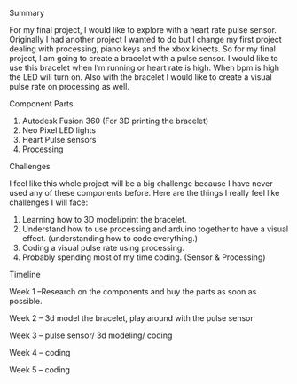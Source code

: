 Summary

For my final project, I would like to explore with a heart rate pulse sensor.  Originally I had another project I wanted to do but I change my first project dealing with processing, piano keys and the xbox kinects. So for my final project, I am going to create a bracelet with a pulse sensor. I would like to use this bracelet when I’m running or heart rate is high. When bpm is high the LED will turn on.  Also with the bracelet I would like to create a visual pulse rate on processing as well. 

Component Parts 

1. Autodesk Fusion 360 (For 3D printing the bracelet)
2. Neo Pixel LED lights
3. Heart Pulse sensors 
4. Processing

Challenges 

I feel like this whole project will be a big challenge because I have never used any of these components before. Here are the things I really feel like challenges I will face:  

1.	Learning how to 3D model/print the bracelet.
2.	Understand how to use processing and arduino together to have a visual effect. (understanding how to code everything.)
3.	Coding a visual pulse rate using processing.
4.	Probably spending most of my time coding. (Sensor & Processing)

Timeline

Week 1 –Research on the components and buy the parts as soon as possible. 

Week 2 – 3d model the bracelet, play around with the pulse sensor 

Week 3 – pulse sensor/ 3d modeling/ coding

Week 4 – coding

Week 5 – coding 
 
